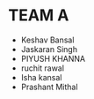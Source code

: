 # TEAM A

* Keshav Bansal
* Jaskaran Singh
* PIYUSH KHANNA
* ruchit rawal
* Isha kansal
* Prashant Mithal